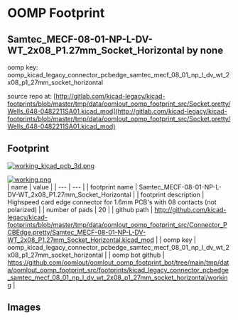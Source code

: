 # OOMP Footprint  
## Samtec_MECF-08-01-NP-L-DV-WT_2x08_P1.27mm_Socket_Horizontal  by none  
  
oomp key: oomp_kicad_legacy_connector_pcbedge_samtec_mecf_08_01_np_l_dv_wt_2x08_p1_27mm_socket_horizontal  
  
source repo at: [http://gitlab.com/kicad-legacy/kicad-footprints/blob/master/tmp/data/oomlout_oomp_footprint_src/Socket.pretty/Wells_648-0482211SA01.kicad_mod](http://gitlab.com/kicad-legacy/kicad-footprints/blob/master/tmp/data/oomlout_oomp_footprint_src/Socket.pretty/Wells_648-0482211SA01.kicad_mod)  
## Footprint  
  
[![working_kicad_pcb_3d.png](working_kicad_pcb_3d_600.png)](working_kicad_pcb_3d.png)  
  
[![working.png](working_600.png)](working.png)  
| name | value | 
| --- | --- | 
| footprint name | Samtec_MECF-08-01-NP-L-DV-WT_2x08_P1.27mm_Socket_Horizontal | 
| footprint description | Highspeed card edge connector for 1.6mm PCB's with 08 contacts (not polarized) | 
| number of pads | 20 | 
| github path | http://github.com/kicad-legacy/kicad-footprints/blob/master/tmp/data/oomlout_oomp_footprint_src/Connector_PCBEdge.pretty/Samtec_MECF-08-01-NP-L-DV-WT_2x08_P1.27mm_Socket_Horizontal.kicad_mod | 
| oomp key | oomp_kicad_legacy_connector_pcbedge_samtec_mecf_08_01_np_l_dv_wt_2x08_p1_27mm_socket_horizontal | 
| oomp bot github | https://github.com/oomlout/oomlout_oomp_footprint_bot/tree/main/tmp/data/oomlout_oomp_footprint_src/footprints/kicad_legacy_connector_pcbedge_samtec_mecf_08_01_np_l_dv_wt_2x08_p1_27mm_socket_horizontal/working | 
## Images  
